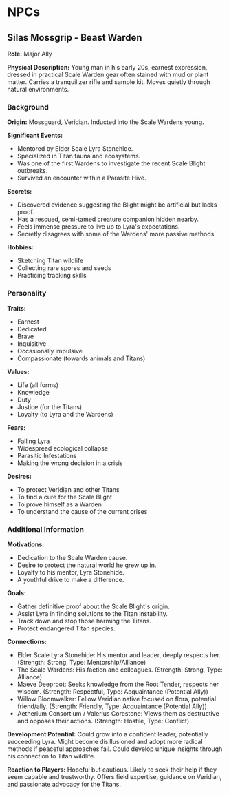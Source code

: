 # NPCs

## Silas Mossgrip - Beast Warden

**Role:** Major Ally

**Physical Description:** Young man in his early 20s, earnest expression, dressed in practical Scale Warden gear often stained with mud or plant matter. Carries a tranquilizer rifle and sample kit. Moves quietly through natural environments.

### Background

**Origin:** Mossguard, Veridian. Inducted into the Scale Wardens young.

**Significant Events:**
- Mentored by Elder Scale Lyra Stonehide.
- Specialized in Titan fauna and ecosystems.
- Was one of the first Wardens to investigate the recent Scale Blight outbreaks.
- Survived an encounter within a Parasite Hive.

**Secrets:**
- Discovered evidence suggesting the Blight might be artificial but lacks proof.
- Has a rescued, semi-tamed creature companion hidden nearby.
- Feels immense pressure to live up to Lyra's expectations.
- Secretly disagrees with some of the Wardens' more passive methods.

**Hobbies:**
- Sketching Titan wildlife
- Collecting rare spores and seeds
- Practicing tracking skills

### Personality

**Traits:**
- Earnest
- Dedicated
- Brave
- Inquisitive
- Occasionally impulsive
- Compassionate (towards animals and Titans)

**Values:**
- Life (all forms)
- Knowledge
- Duty
- Justice (for the Titans)
- Loyalty (to Lyra and the Wardens)

**Fears:**
- Failing Lyra
- Widespread ecological collapse
- Parasitic Infestations
- Making the wrong decision in a crisis

**Desires:**
- To protect Veridian and other Titans
- To find a cure for the Scale Blight
- To prove himself as a Warden
- To understand the cause of the current crises

### Additional Information

**Motivations:**
- Dedication to the Scale Warden cause.
- Desire to protect the natural world he grew up in.
- Loyalty to his mentor, Lyra Stonehide.
- A youthful drive to make a difference.

**Goals:**
- Gather definitive proof about the Scale Blight's origin.
- Assist Lyra in finding solutions to the Titan instability.
- Track down and stop those harming the Titans.
- Protect endangered Titan species.

**Connections:**
- Elder Scale Lyra Stonehide: His mentor and leader, deeply respects her. (Strength: Strong, Type: Mentorship/Alliance)
- The Scale Wardens: His faction and colleagues. (Strength: Strong, Type: Alliance)
- Maeve Deeproot: Seeks knowledge from the Root Tender, respects her wisdom. (Strength: Respectful, Type: Acquaintance (Potential Ally))
- Willow Bloomwalker: Fellow Veridian native focused on flora, potential friend/ally. (Strength: Friendly, Type: Acquaintance (Potential Ally))
- Aetherium Consortium / Valerius Corestone: Views them as destructive and opposes their actions. (Strength: Hostile, Type: Conflict)

**Development Potential:** Could grow into a confident leader, potentially succeeding Lyra. Might become disillusioned and adopt more radical methods if peaceful approaches fail. Could develop unique insights through his connection to Titan wildlife.

**Reaction to Players:** Hopeful but cautious. Likely to seek their help if they seem capable and trustworthy. Offers field expertise, guidance on Veridian, and passionate advocacy for the Titans.